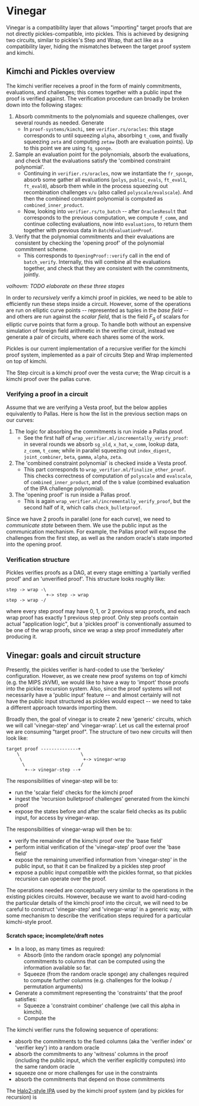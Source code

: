 # Vinegar

Vinegar is a compatibility layer that allows "importing" target proofs that are not directly pickles-compatible, into pickles. This is achieved by designing two circuits, similar to pickles's Step and Wrap, that act like as a compatibility layer, hiding the mismatches between the target proof system and kimchi.

## Kimchi and Pickles overview

The kimchi verifier receives a proof in the form of mainly commitments, evaluations, and challenges; this comes together with a public input the proof is verified against. The verification procedure can broadly be broken down into the following stages:
1. Absorb commitments to the polynomials and squeeze challenges, over several rounds as needed. Generate
    - In `proof-systems/kimchi`, see `verifier.rs/oracles`: this stage corresponds to until squeezing `alpha`, absorbing `t_comm`, and fivally squeezing `zeta` and computing `zetaw` (both are evaluation points). Up to this point we are using `fq_sponge`.
1. Sample an evaluation point for the polynomials, absorb the evaluations, and check that the evaluations satisfy the 'combined constraint polynomial'.
    - Continuing in `verifier.rs/oracles`, now we instantiate the `fr_sponge`, absorb some gather all evaluations (`polys`, `public_evals`, `ft_eval1`, `ft_eval0`), absorb them while in the process squeezing out recombination challenges `v/u` (also called `polyscale/evalscale`). And then the combined constraint polynomial is computed as `combined_inner_product`.
    - Now, looking into `verifier.rs/to_batch` -- after `OraclesResult` that corresponds to the previous computation, we compute `f_comm`, and continue collecting evaluations, now into `evaluations`, to return them together with previous data in `BatchEvaluationProof`.
1. Verify that the polynomial commitments and their evaluations  are consistent by checking the 'opening proof' of the polynomial commitment scheme.
    - This corresponds to `OpeningProof::verify` call in the end of `batch_verify`. Internally, this will combine all the evaluations together, and check that they are consistent with the commitments, jointly.

*volhovm: TODO elaborate on these three stages*

In order to *recursively* verify a kimchi proof in pickles, we need to be able to efficiently run these steps inside a circuit. However, some of the operations are run on elliptic curve points -- represented as tuples in the *base field* -- and others are run against the *scalar field*, that is the field $F_q$ of scalars for elliptic curve points that form a group. To handle both without an expensive simulation of foreign field arithmetic in the verifier circuit, instead we generate a pair of circuits, where each shares some of the work.

Pickles is our current implementation of a recursive verifier for the kimchi proof system, implemented as a pair of circuits Step and Wrap implemented on top of kimchi.

The Step circuit is a kimchi proof over the vesta curve; the Wrap circuit is a kimchi proof over the pallas curve.

### Verifying a proof in a circuit

Assume that we are verifying a Vesta proof, but the below applies equivalently to Pallas. Here is how the list in the previous section maps on our curves:

1. The logic for absorbing the commitments is run inside a Pallas proof.
    - See the first half of `wrap_verifier.ml/incrementally_verify_proof`: in several rounds we absorb `sg_old`, `x_hat`, `w_comm`, lookup data, `z_comm`, `t_comm`; while in parallel squeezing out `index_digest`, `joint_combiner`, `beta`, `gamma`, `alpha`, `zeta`.
1. The 'combined constraint polynomial' is checked inside a Vesta proof.
    - This part corresponds to `wrap_verifier.ml/finalize_other_proof`. This checks correctness of computation of `polyscale` and `evalscale`, of `combined_inner_product`, and of the `b` value (combined evaluation of the IPA challenge polynomial).
1. The 'opening proof' is run inside a Pallas proof.
    - This is again `wrap_verifier.ml/incrementally_verify_proof`, but the second half of it, which calls `check_bulletproof`.

Since we have 2 proofs in parallel (one for each curve), we need to *communicate state* between them. We use the public input as the communication mechanism. For example, the Pallas proof will expose the challenges from the first step, as well as the random oracle's state imported into the opening proof.

### Verification structure

Pickles verifies proofs as a DAG, at every stage emitting a 'partially verified proof' and an 'unverified proof'. This structure looks roughly like:
```
step -> wrap -\
               +-> step -> wrap
step -> wrap -/
```
where every step proof may have 0, 1, or 2 previous wrap proofs, and each wrap proof has exactly 1 previous step proof. Only step proofs contain actual "application logic", but a 'pickles proof' is conventionally assumed to be one of the wrap proofs, since we wrap a step proof immediately after producing it.

## Vinegar: goals and circuit structure

Presently, the pickles verifier is hard-coded to use the 'berkeley' configuration. However, as we create new proof systems on top of kimchi (e.g. the MIPS zkVM), we would like to have a way to 'import' those proofs into the pickles recursion system. Also, since the proof systems will not necessarily have a 'public input' feature -- and almost certainly will not have the public input structured as pickles would expect -- we need to take a different approach towards importing them.

Broadly then, the goal of vinegar is to create 2 new 'generic' circuits, which we will call 'vinegar-step' and 'vinegar-wrap'. Let us call the external proof we are consuming "target proof". The structure of two new circuits will then look like:
```
target proof --------------+
    \                       \
     \                       +-> vinegar-wrap
      \                     /
       +--> vinegar-step --+
```

The responsibilities of vinegar-step will be to:
* run the 'scalar field' checks for the kimchi proof
* ingest the 'recursion bulletproof challenges' generated from the kimchi proof
* expose the states before and after the scalar field checks as its public input, for access by vinegar-wrap.

The responsibilities of vinegar-wrap will then be to:
* verify the remainder of the kimchi proof over the 'base field'
* perform initial verification of the 'vinegar-step' proof over the 'base field'
* expose the remaining unverified information from 'vinegar-step' in the public input, so that it can be finalized by a pickles step proof
* expose a public input compatible with the pickles format, so that pickles recursion can operate over the proof.

The operations needed are conceptually very similar to the operations in the existing pickles circuits. However, because we want to avoid hard-coding the particular details of the kimchi proof into the circuit, we will need to be careful to construct 'vinegar-step' and 'vinegar-wrap' in a generic way, with some mechanism to describe the verification steps required for a particular kimchi-style proof.

#### Scratch space; incomplete/draft notes

* In a loop, as many times as required:
  - Absorb (into the random oracle sponge) any polynomial commitments to columns that can be computed using the information available so far.
  - Squeeze (from the random oracle sponge) any challenges required to compute further columns (e.g. challenges for the lookup / permutation arguments)
* Generate a commitment representing the 'constraints' that the proof satisfies:
  - Squeeze a 'constraint combiner' challenge (we call this alpha in kimchi).
  - Compute the

The kimchi verifier runs the following sequence of operations:
* absorb the commitments to the fixed columns (aka the 'verifier index' or 'verifier key') into a random oracle
* absorb the commitments to any 'witness' columns in the proof (including the public input, which the verifier explicitly computes) into the same random oracle
* squeeze one or more challenges for use in the constraints
* absorb the commitments that depend on those commitments

The [Halo2-style IPA](src/lib/crypto/proof-systems/poly-commitment/src/commitment.rs:667) used by the kimchi proof system (and by pickles for recursion) is
